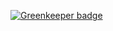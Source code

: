 

[![Greenkeeper badge](https://badges.greenkeeper.io/hakupoint/vue-photos-demo.svg)](https://greenkeeper.io/)